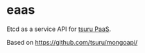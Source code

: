 eaas
========

Etcd as a service API for [tsuru PaaS](https://tsuru.io).

Based on https://github.com/tsuru/mongoapi/